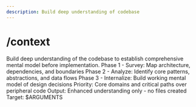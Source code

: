 ```yaml
---
description: Build deep understanding of codebase
---
```


# /context

<instructions>
Build deep understanding of the codebase to establish comprehensive mental model before implementation.
</instructions>

<approach>
Phase 1 - Survey: Map architecture, dependencies, and boundaries
Phase 2 - Analyze: Identify core patterns, abstractions, and data flows
Phase 3 - Internalize: Build working mental model of design decisions
Priority: Core domains and critical paths over peripheral code
Output: Enhanced understanding only - no files created
</approach>

<context>
Target: $ARGUMENTS
</context>